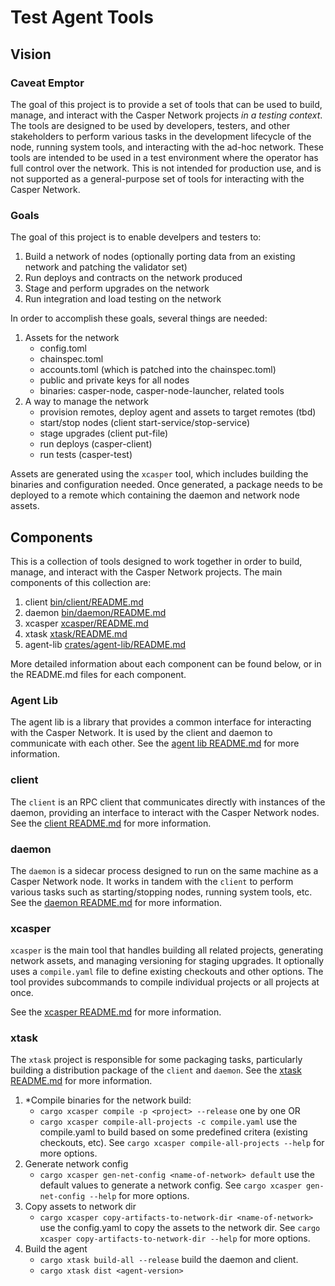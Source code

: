 # Test Agent Tools

## Vision

### Caveat Emptor
The goal of this project is to provide a set of tools that can be used to build, manage, and interact with the Casper Network projects _in a testing context_. The tools are designed to be used by developers, testers, and other stakeholders to perform various tasks in the development lifecycle of the node, running system tools, and interacting with the ad-hoc network. These tools are intended to be used in a test environment where the operator has full control over the network. This is not intended for production use, and is not supported as a general-purpose set of tools for interacting with the Casper Network.

### Goals

The goal of this project is to enable develpers and testers to:

1. Build a network of nodes (optionally porting data from an existing network and patching the validator set)
1. Run deploys and contracts on the network produced
1. Stage and perform upgrades on the network
1. Run integration and load testing on the network

In order to accomplish these goals, several things are needed:

1. Assets for the network
    - config.toml
    - chainspec.toml
    - accounts.toml (which is patched into the chainspec.toml)
    - public and private keys for all nodes
    - binaries: casper-node, casper-node-launcher, related tools
1. A way to manage the network
    - provision remotes, deploy agent and assets to target remotes (tbd)
    - start/stop nodes (client start-service/stop-service)
    - stage upgrades (client put-file)
    - run deploys (casper-client)
    - run tests (casper-test)

Assets are generated using the `xcasper` tool, which includes building the binaries and configuration needed. Once generated, a package needs to be deployed to a remote which containing the daemon and network node assets.

## Components

This is a collection of tools designed to work together in order to build, manage, and interact with the Casper Network projects. The main components of this collection are:

1. client [bin/client/README.md](bin/client/README.md)
1. daemon [bin/daemon/README.md](bin/daemon/README.md)
1. xcasper [xcasper/README.md](xcasper/README.md)
1. xtask [xtask/README.md](xtask/README.md)
1. agent-lib [crates/agent-lib/README.md](crates/agent-lib/README.md)

More detailed information about each component can be found below, or in the README.md files for each component.

### Agent Lib

The agent lib is a library that provides a common interface for interacting with the Casper Network. It is used by the client and daemon to communicate with each other. See the [agent lib README.md](crates/agent-lib/README.md) for more information.

### client

The `client` is an RPC client that communicates directly with instances of the daemon, providing an interface to interact with the Casper Network nodes. See the [client README.md](bin/client/README.md) for more information.

### daemon

The `daemon` is a sidecar process designed to run on the same machine as a Casper Network node. It works in tandem with the `client` to perform various tasks such as starting/stopping nodes, running system tools, etc. See the [daemon README.md](bin/daemon/README.md) for more information.

### xcasper

`xcasper` is the main tool that handles building all related projects, generating network assets, and managing versioning for staging upgrades. It optionally uses a `compile.yaml` file to define existing checkouts and other options. The tool provides subcommands to compile individual projects or all projects at once.
 
See the [xcasper README.md](xcasper/README.md) for more information.

### xtask

The `xtask` project is responsible for some packaging tasks, particularly building a distribution package of the `client` and `daemon`. See the [xtask README.md](xtask/README.md) for more information.

1. *Compile binaries for the network build:
    - `cargo xcasper compile -p <project> --release` one by one OR
    - `cargo xcasper compile-all-projects -c compile.yaml` use the compile.yaml to build based on some predefined critera (existing checkouts, etc). See `cargo xcasper compile-all-projects --help` for more options.
2. Generate network config
    - `cargo xcasper gen-net-config <name-of-network> default` use the default values to generate a network config. See `cargo xcasper gen-net-config --help` for more options.
3. Copy assets to network dir
    - `cargo xcasper copy-artifacts-to-network-dir <name-of-network>` use the config.yaml to copy the assets to the network dir. See `cargo xcasper copy-artifacts-to-network-dir --help` for more options.
4. Build the agent
    - `cargo xtask build-all --release` build the daemon and client.
    - `cargo xtask dist <agent-version>`
